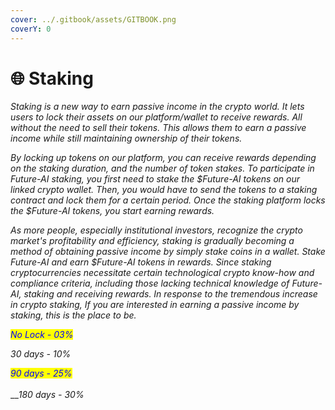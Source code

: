 ```yaml
---
cover: ../.gitbook/assets/GITBOOK.png
coverY: 0
---
```


# 🌐 Staking

_Staking is a new way to earn passive income in the crypto world. It lets users to lock their assets on our platform/wallet to receive rewards. All without the need to sell their tokens. This allows them to earn a passive income while still maintaining ownership of their tokens._&#x20;

_By locking up tokens on our platform, you can receive rewards depending on the staking duration, and the number of token stakes. To participate in Future-AI staking, you first need to stake the $Future-AI tokens on our linked crypto wallet. Then, you would have to send the tokens to a staking contract and lock them for a certain period. Once the staking platform locks the $Future-AI tokens, you start earning rewards._&#x20;

_As more people, especially institutional investors, recognize the crypto market's profitability and efficiency, staking is gradually becoming a method of obtaining passive income by simply stake coins in a wallet. Stake Future-AI and earn $Future-AI tokens in rewards. Since staking cryptocurrencies necessitate certain technological crypto know-how and compliance criteria, including those lacking technical knowledge of Future-AI, staking and receiving rewards. In response to the tremendous increase in crypto staking, If you are interested in earning a passive income by staking, this is the place to be._

_<mark style="color:blue;">No Lock - 03%</mark>_

_30 days - 10%_

_<mark style="color:blue;">90 days - 25%</mark>_\
_<mark style="color:blue;"></mark>_\
_<mark style="color:blue;"></mark>__180 days - 30%_
